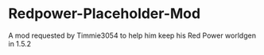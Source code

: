 Redpower-Placeholder-Mod
========================

A mod requested by Timmie3054 to help him keep his Red Power worldgen in 1.5.2
